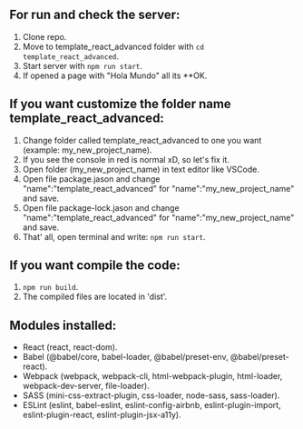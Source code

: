 ## For run and check the server:

1. Clone repo.
2. Move to template_react_advanced folder with `cd template_react_advanced`.
3. Start server with `npm run start`.
4. If opened a page with "Hola Mundo" all its **OK.

## If you want customize the folder name template_react_advanced:

1. Change folder called template_react_advanced to one you want (example: my_new_project_name).
2. If you see the console in red is normal xD, so let's fix it.
3. Open folder (my_new_project_name) in text editor like VSCode.
4. Open file package.jason and change "name":"template_react_advanced" for "name":"my_new_project_name" and save.
5. Open file package-lock.jason and change "name":"template_react_advanced" for "name":"my_new_project_name" and save.
6. That' all, open terminal and write: `npm run start`.

## If you want compile the code:
1. `npm run build`.
2. The compiled files are located in 'dist'.

## Modules installed:

- React (react, react-dom).
- Babel (@babel/core, babel-loader, @babel/preset-env, @babel/preset-react).
- Webpack (webpack, webpack-cli, html-webpack-plugin, html-loader, webpack-dev-server, file-loader).
- SASS (mini-css-extract-plugin, css-loader, node-sass, sass-loader).
- ESLint (eslint, babel-eslint, eslint-config-airbnb, eslint-plugin-import, eslint-plugin-react, eslint-plugin-jsx-a11y).
